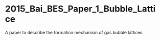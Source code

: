# 2015_Bai_BES_Paper_1_Bubble_Lattice
A paper to describe the formation mechanism of gas bubble lattices
